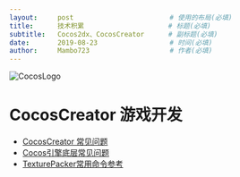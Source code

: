 ```yaml
---
layout:     post                        # 使用的布局(必填)
title:      技术积累                     # 标题(必填)
subtitle:   Cocos2dx、CocosCreator      # 副标题(必填)
date:       2019-08-23                  # 时间(必填)
author:     Mambo723                    # 作者(必填)
---
```


![CocosLogo](https://www.cocos.com/wp-content/themes/cocos/image/logo.png)
# CocosCreator 游戏开发
*  [CocosCreator 常见问题](CocosCreator常见问题)
*  [Cocos引擎底层常见问题](Cocos引擎底层常见问题)
*  [TexturePacker常用命令参考](TexturePacker常用命令参考)